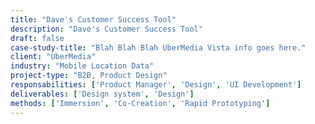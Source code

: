 ```yaml
---
title: "Dave's Customer Success Tool"
description: "Dave's Customer Success Tool"
draft: false
case-study-title: "Blah Blah Blah UberMedia Vista info goes here."
client: "UberMedia"
industry: "Mobile Location Data"
project-type: "B2B, Product Design"
responsabilities: ['Product Manager', 'Design', 'UI Development']
deliverables: ['Design system', 'Design']
methods: ['Immersion', 'Co-Creation', 'Rapid Prototyping']
---
```

